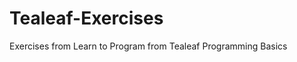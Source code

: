 Tealeaf-Exercises
=================

Exercises from Learn to Program from Tealeaf Programming Basics
